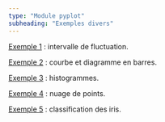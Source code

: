 ```yaml
---
type: "Module pyplot"
subheading: "Exemples divers"
---
```


[Exemple 1](exercices/autres/matplotlib-numpy-01.html) : intervalle de fluctuation.

[Exemple 2](exercices/autres/matplotlib-numpy-02.html) : courbe et diagramme en barres.

[Exemple 3](exercices/autres/matplotlib-numpy-03.html) : histogrammes.

[Exemple 4](exercices/autres/matplotlib-numpy-04.html) : nuage de points.

[Exemple 5](exercices/autres/fichier-01.html) : classification des iris.
